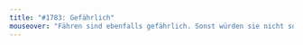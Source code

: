 ```yaml
---
title: "#1783: Gefährlich"
mouseover: "Fähren sind ebenfalls gefährlich. Sonst würden sie nicht so heißen."
---
```


